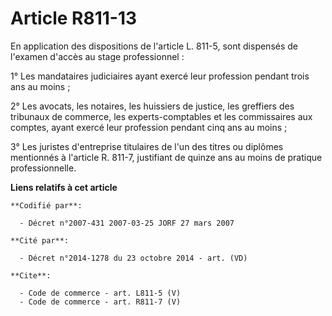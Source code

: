 # Article R811-13

En application des dispositions de l'article L. 811-5, sont dispensés de l'examen d'accès au stage professionnel : 

1° Les mandataires judiciaires ayant exercé leur profession pendant trois ans au moins ; 

2° Les avocats, les notaires, les huissiers de justice, les greffiers des tribunaux de commerce, les experts-comptables et
les commissaires aux comptes, ayant exercé leur profession pendant cinq ans au moins ; 

3° Les juristes d'entreprise titulaires de l'un des titres ou diplômes mentionnés à l'article R. 811-7, justifiant de quinze
ans au moins de pratique professionnelle.

**Liens relatifs à cet article**

	**Codifié par**:

	  - Décret n°2007-431 2007-03-25 JORF 27 mars 2007

	**Cité par**:

	  - Décret n°2014-1278 du 23 octobre 2014 - art. (VD)

	**Cite**:

	  - Code de commerce - art. L811-5 (V)
	  - Code de commerce - art. R811-7 (V)
